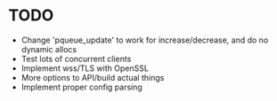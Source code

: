 TODO
========
* Change 'pqueue\_update' to work for increase/decrease, and do no dynamic allocs
* Test lots of concurrent clients
* Implement wss/TLS with OpenSSL
* More options to API/build actual things 
* Implement proper config parsing

